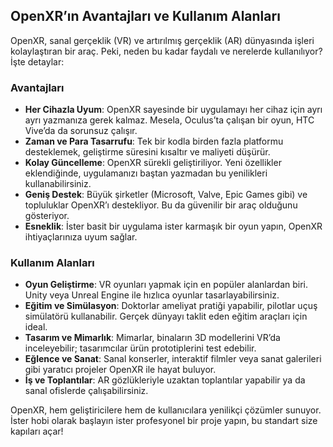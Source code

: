 ## OpenXR’ın Avantajları ve Kullanım Alanları

OpenXR, sanal gerçeklik (VR) ve artırılmış gerçeklik (AR) dünyasında işleri kolaylaştıran bir araç. Peki, neden bu kadar faydalı ve nerelerde kullanılıyor? İşte detaylar:

### Avantajları
- **Her Cihazla Uyum**: OpenXR sayesinde bir uygulamayı her cihaz için ayrı ayrı yazmanıza gerek kalmaz. Mesela, Oculus’ta çalışan bir oyun, HTC Vive’da da sorunsuz çalışır.
- **Zaman ve Para Tasarrufu**: Tek bir kodla birden fazla platformu desteklemek, geliştirme süresini kısaltır ve maliyeti düşürür.
- **Kolay Güncelleme**: OpenXR sürekli geliştiriliyor. Yeni özellikler eklendiğinde, uygulamanızı baştan yazmadan bu yenilikleri kullanabilirsiniz.
- **Geniş Destek**: Büyük şirketler (Microsoft, Valve, Epic Games gibi) ve topluluklar OpenXR’ı destekliyor. Bu da güvenilir bir araç olduğunu gösteriyor.
- **Esneklik**: İster basit bir uygulama ister karmaşık bir oyun yapın, OpenXR ihtiyaçlarınıza uyum sağlar.

### Kullanım Alanları
- **Oyun Geliştirme**: VR oyunları yapmak için en popüler alanlardan biri. Unity veya Unreal Engine ile hızlıca oyunlar tasarlayabilirsiniz.
- **Eğitim ve Simülasyon**: Doktorlar ameliyat pratiği yapabilir, pilotlar uçuş simülatörü kullanabilir. Gerçek dünyayı taklit eden eğitim araçları için ideal.
- **Tasarım ve Mimarlık**: Mimarlar, binaların 3D modellerini VR’da inceleyebilir; tasarımcılar ürün prototiplerini test edebilir.
- **Eğlence ve Sanat**: Sanal konserler, interaktif filmler veya sanat galerileri gibi yaratıcı projeler OpenXR ile hayat buluyor.
- **İş ve Toplantılar**: AR gözlükleriyle uzaktan toplantılar yapabilir ya da sanal ofislerde çalışabilirsiniz.

OpenXR, hem geliştiricilere hem de kullanıcılara yenilikçi çözümler sunuyor. İster hobi olarak başlayın ister profesyonel bir proje yapın, bu standart size kapıları açar!
